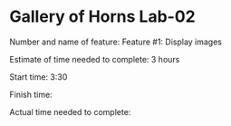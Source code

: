 # Gallery of Horns Lab-02

Number and name of feature: Feature #1: Display images

Estimate of time needed to complete: 3 hours

Start time: 3:30

Finish time: 

Actual time needed to complete: 